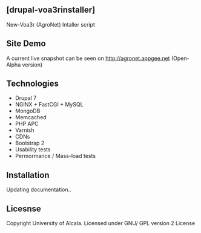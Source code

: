 [drupal-voa3rinstaller]
--

New-Voa3r (AgroNet) Intaller script

Site Demo
--

A current live snapshot can be seen on http://agronet.appgee.net (Open-Alpha version)

Technologies
--
- Drupal 7
- NGINX + FastCGI + MySQL
- MongoDB
- Memcached
- PHP APC
- Varnish
- CDNs
- Bootstrap 2
- Usability tests
- Permormance / Mass-load tests


Installation
--

Updating documentation..


Licesnse
--

Copyright University of Alcala. Licensed under GNU/ GPL version 2 License  
